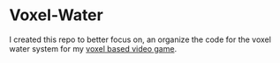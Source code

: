 # Voxel-Water
I created this repo to better focus on, an organize the code for the voxel water system for my [voxel based video game](https://github.com/Drew-Wagner/Voxel-Terrain-Game).
